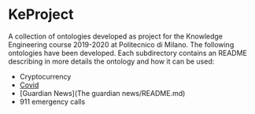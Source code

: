 # KeProject
A collection of ontologies developed as project for the Knowledge Engineering course 2019-2020 at Politecnico di Milano.
The following ontologies have been developed. Each subdirectory contains an README describing in more details the ontology and how it can be used:

* Cryptocurrency
* [Covid](Covid/README.md)
* [Guardian News](The guardian news/README.md)
* 911 emergency calls

